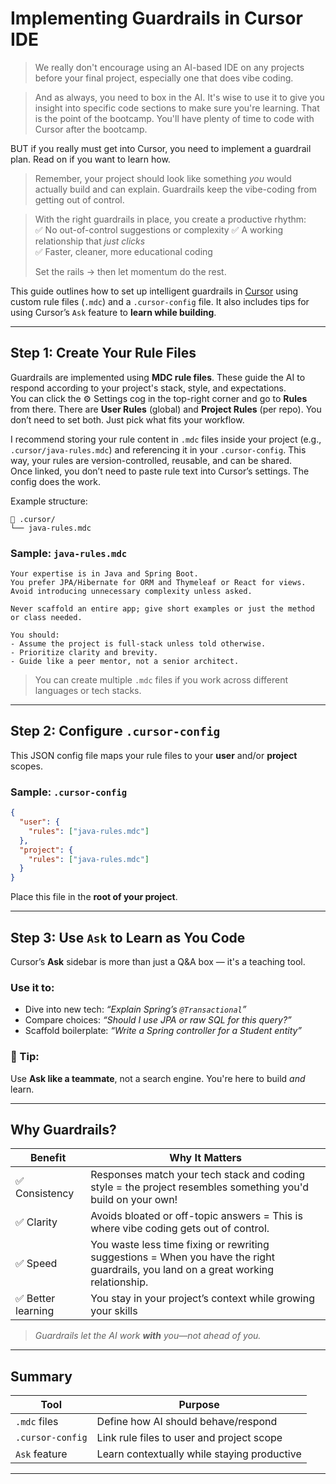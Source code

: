 # Implementing Guardrails in Cursor IDE

> We really don't encourage using an AI-based IDE on any projects before your final project, especially one that does vibe coding. 

> And as always, you need to box in the AI. It's wise to use it to give you insight into specific code sections to make sure you're learning. That is the point of the bootcamp. You'll have plenty of time to code with Cursor after the bootcamp.

BUT if you really must get into Cursor, you need to implement a guardrail plan. Read on if you want to learn how.

> Remember, your project should look like something *you* would actually build and can explain. Guardrails keep the vibe-coding from getting out of control.  

> With the right guardrails in place, you create a productive rhythm:  
> ✅ No out-of-control suggestions or complexity 
> ✅ A working relationship that *just clicks*  
> ✅ Faster, cleaner, more educational coding  
>  
> Set the rails → then let momentum do the rest.



This guide outlines how to set up intelligent guardrails in [Cursor](https://www.cursor.sh/) using custom rule files (`.mdc`) and a `.cursor-config` file. It also includes tips for using Cursor’s `Ask` feature to **learn while building**.

---

## Step 1: Create Your Rule Files

Guardrails are implemented using **MDC rule files**. These guide the AI to respond according to your project's stack, style, and expectations.  
You can click the ⚙️ Settings cog in the top-right corner and go to **Rules** from there. There are **User Rules** (global) and **Project Rules** (per repo). You don’t need to set both. Just pick what fits your workflow.  

I recommend storing your rule content in `.mdc` files inside your project (e.g., `.cursor/java-rules.mdc`) and referencing it in your `.cursor-config`. This way, your rules are version-controlled, reusable, and can be shared.  
Once linked, you don’t need to paste rule text into Cursor’s settings. The config does the work.


Example structure:

```
📁 .cursor/
└── java-rules.mdc
```

### Sample: `java-rules.mdc`

```mdc
Your expertise is in Java and Spring Boot.
You prefer JPA/Hibernate for ORM and Thymeleaf or React for views.
Avoid introducing unnecessary complexity unless asked.

Never scaffold an entire app; give short examples or just the method or class needed.

You should:
- Assume the project is full-stack unless told otherwise.
- Prioritize clarity and brevity.
- Guide like a peer mentor, not a senior architect.
```

> You can create multiple `.mdc` files if you work across different languages or tech stacks.

---

## Step 2: Configure `.cursor-config`

This JSON config file maps your rule files to your **user** and/or **project** scopes.

### Sample: `.cursor-config`

```json
{
  "user": {
    "rules": ["java-rules.mdc"]
  },
  "project": {
    "rules": ["java-rules.mdc"]
  }
}
```

 Place this file in the **root of your project**.

---

## Step 3: Use `Ask` to Learn as You Code

Cursor’s **Ask** sidebar is more than just a Q&A box — it's a teaching tool.

### Use it to:
- Dive into new tech: _“Explain Spring’s `@Transactional`”_
- Compare choices: _“Should I use JPA or raw SQL for this query?”_
- Scaffold boilerplate: _“Write a Spring controller for a Student entity”_

### 👥 Tip:
Use **Ask like a teammate**, not a search engine. You're here to build _and_ learn.

---

## Why Guardrails?

| Benefit            | Why It Matters                                                |
|--------------------|---------------------------------------------------------------|
| ✅ Consistency      | Responses match your tech stack and coding style = the project resembles something you'd build on your own!            |
| ✅ Clarity          | Avoids bloated or off-topic answers = This is where vibe coding gets out of control.                          |
| ✅ Speed            | You waste less time fixing or rewriting suggestions = When you have the right guardrails, you land on a great working relationship.         |
| ✅ Better learning  | You stay in your project’s context while growing your skills  |

> _Guardrails let the AI work **with** you—not ahead of you._

---

## Summary

| Tool               | Purpose                                 |
|--------------------|------------------------------------------|
| `.mdc` files        | Define how AI should behave/respond      |
| `.cursor-config`    | Link rule files to user and project scope|
| `Ask` feature       | Learn contextually while staying productive|

---





